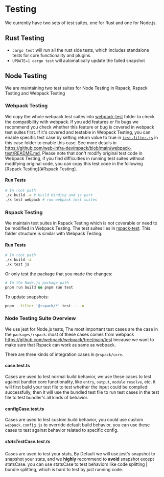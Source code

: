 # Testing

We currently have two sets of test suites, one for Rust and one for Node.js.

## Rust Testing

- `cargo test` will run all the rust side tests, which includes standalone tests for core functionality and plugins.
- `UPDATE=1 cargo test` will automatically update the failed snapshot

## Node Testing
We are maintaining two test suites for Node Testing in Rspack, Rspack Testing and Webpack Testing
### Webpack Testing

We copy the whole webpack test suites into [webpack-test](https://github.com/web-infra-dev/rspack/tree/main/webpack-test#progressively-migrate-webpack-test) folder to check the compatibility with webpack. If you add features or fix bugs we recommend you check whether this feature or bug is covered in webpack test suites first. If it's covered and testable in Webpack Testing, you can enable specific test case by setting return value to true in [`test.filter.js`](https://github.com/web-infra-dev/rspack/blob/80e97477483fcb912473ae339c37d5a5e247f7b1/webpack-test/cases/compile/error-hide-stack/test.filter.js#L2C33-L2C84) in this case folder to enable this case. See more details in https://github.com/web-infra-dev/rspack/blob/main/webpack-test/README.md, Please note that don't modify original test code in Webpack Testing, if you find difficulties in running test suites without modifying original code, you can copy this test code in the following \[Rspack Testing\](#Rspack Testing).
#### Run Tests

```sh
# In root path
./x build -a # build binding and js part
./x test webpack # run webpack test suites
```

### Rspack Testing
We maintain test suites in Rspack Testing which is not coverable or need to be modified in Webpack Testing. The test suites lies in [rspack-test](https://github.com/web-infra-dev/rspack/tree/main/packages/rspack/tests). This folder structure is similar with Webpack Testing.
#### Run Tests
```sh
# In root path
./x build -a
./x test js
```

Or only test the package that you made the changes:

```sh
# In the Node.js package path
pnpm run build && pnpm run test
```

To update snapshots:

```sh
pnpm --filter '@rspack/*' test -- -u
```

### Node Testing Suite Overview

We use jest for Node.js tests, The most important test cases are the case in the `packages/rspack`. most of these cases comes from webpack https://github.com/webpack/webpack/tree/main/test because we want to make sure that Rspack can work as same as webpack.

There are three kinds of integration cases in `@rspack/core`.

#### case.test.ts

Cases are used to test normal build behavior, we use these cases to test against bundler core functionality, like `entry`, `output`, `module` `resolve`, etc. it will first build your test file to test whether the input could be compiled successfully, then it will use the bundled test file to run test cases in the test file to test bundler's all kinds of behavior.

#### configCase.test.ts

Cases are used to test custom build behavior, you could use custom `webpack.config.js` to override default build behavior, you can use these cases to test against behavior related to specific config.

##### statsTestCase.test.ts

Cases are used to test your stats, By Default we will use jest's snapshot to snapshot your stats, and we **highly** recommend to **avoid** snapshot except statsCase. you can use statsCase to test behaviors like code splitting | bundle splitting, which is hard to test by just running code.
